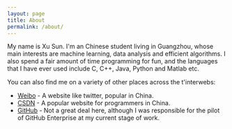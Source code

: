 ```yaml
---
layout: page
title: About
permalink: /about/
---
```


My name is Xu Sun. I'm an Chinese student living in Guangzhou, whose main interests are machine learning, data analysis and efficient algorithms. 
I also spend a fair amount of time programming for fun, and the languages that I have ever used include C, C++, Java, Python and Matlab etc.

You can also find me on a variety of other places across the t'interwebs:

* [Weibo][weibo] - A website like twitter, popular in China.
* [CSDN][csdn] - A popular website for programmers in China.
* [GitHub][github] - Not a great deal here, although I was responsible for the pilot of GitHub Enterprise at my current stage of work.


[github]: http://www.github.com/PamixSun
[instagram]: http://www.instagram.com/ripuk
[weibo]: http://weibo.com/u/1847756827
[csdn]: http://blog.csdn.net/yunduanmuxue